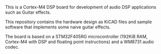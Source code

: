 This is a Cortex-M4 DSP board for development of audio DSP
applications such as Guitar effects.

This repository contains the hardware design as KiCAD files and sample
software that implements some naive guitar effects.

The board is based on a STM32F405RG microcontroller (192KiB RAM,
Cortex-M4 with DSP and floating point instructions) and a WM8731 audio
codec.
